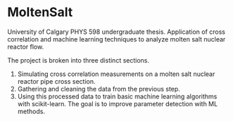 # MoltenSalt
University of Calgary PHYS 598 undergraduate thesis. Application of cross correlation and machine learning techniques to analyze molten salt nuclear reactor flow.

The project is broken into three distinct sections.
1. Simulating cross correlation measurements on a molten salt nuclear reactor pipe cross section.
2. Gathering and cleaning the data from the previous step.
3. Using this processed data to train basic machine learning algorithms with scikit-learn. The goal is to improve parameter detection with ML methods.
